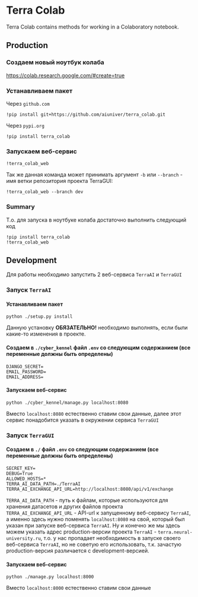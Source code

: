 # Terra Colab

Terra Colab contains methods for working in a Colaboratory notebook.


## Production

### Создаем новый ноутбук колаба
https://colab.research.google.com/#create=true

### Устанавливаем пакет
Через `github.com`
```
!pip install git+https://github.com/aiuniver/terra_colab.git
```

Через `pypi.org`
```
!pip install terra_colab
```

### Запускаем веб-сервис
```
!terra_colab_web
```  
Так же данная команда может принимать аргумент `-b` или `--branch` - имя ветки репозитория проекта TerraGUI:
```
!terra_colab_web --branch dev
```

### Summary
Т.о. для запуска в ноутбуке колаба достаточно выполнить следующий код
```
!pip install terra_colab
!terra_colab_web
```


## Development

Для работы необходимо запустить 2 веб-сервиса `TerraAI` и `TerraGUI`

### Запуск `TerraAI`

#### Устанавливаем пакет
```
python ./setup.py install
```
Данную установку **ОБЯЗАТЕЛЬНО!** необходимо выполнять, если были какие-то изменения в проекте.

#### Создаем в `./cyber_kennel` файл `.env` со следующим содержанием (все переменные должны быть определены)
```
DJANGO_SECRET=
EMAIL_PASSWORD=
EMAIL_ADDRESS=
```

#### Запускаем веб-сервис
```
python ./cyber_kennel/manage.py localhost:8080
```
Вместо `localhost:8080` естественно ставим свои данные, далее этот сервис понадобится указать в окружении сервиса `TerraGUI`

### Запуск `TerraGUI`

#### Создаем в `./` файл `.env` со следующим содержанием (все переменные должны быть определены)
```
SECRET_KEY=
DEBUG=True
ALLOWED_HOSTS=*
TERRA_AI_DATA_PATH=./TerraAI
TERRA_AI_EXCHANGE_API_URL=http://localhost:8080/api/v1/exchange
```
`TERRA_AI_DATA_PATH` - путь к файлам, которые используются для хранения датасетов и других файлов проекта  
`TERRA_AI_EXCHANGE_API_URL` - API-url к запущенному веб-сервису `TerraAI`, а именно здесь нужно поменять `localhost:8080` на свой, который был указан при запуске веб-сервиса `TerraAI`. Ну и конечно же мы здесь можем указать адрес production-версии проекта `TerraAI` - `terra.neural-university.ru`, т.о. у нас пропадает необходимость в запуске своего веб-сервиса `TerraAI`, но не советую его использовать, т.к. зачастую production-версия различается с development-версией.

#### Запускаем веб-сервис
```
python ./manage.py localhost:8000
```
Вместо `localhost:8000` естественно ставим свои данные
